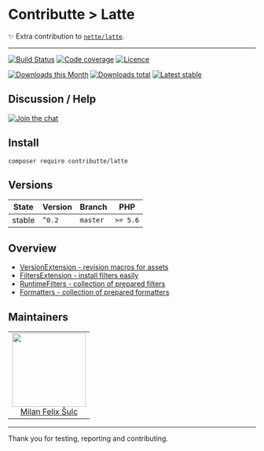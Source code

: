 # Contributte > Latte

:sparkles: Extra contribution to [`nette/latte`](https://github.com/nette/latte).

-----

[![Build Status](https://img.shields.io/travis/contributte/latte.svg?style=flat-square)](https://travis-ci.org/contributte/latte)
[![Code coverage](https://img.shields.io/coveralls/contributte/latte.svg?style=flat-square)](https://coveralls.io/r/contributte/latte)
[![Licence](https://img.shields.io/packagist/l/contributte/latte.svg?style=flat-square)](https://packagist.org/packages/contributte/latte)

[![Downloads this Month](https://img.shields.io/packagist/dm/contributte/latte.svg?style=flat-square)](https://packagist.org/packages/contributte/latte)
[![Downloads total](https://img.shields.io/packagist/dt/contributte/latte.svg?style=flat-square)](https://packagist.org/packages/contributte/latte)
[![Latest stable](https://img.shields.io/packagist/v/contributte/latte.svg?style=flat-square)](https://packagist.org/packages/contributte/latte)

## Discussion / Help

[![Join the chat](https://img.shields.io/gitter/room/contributte/contributte.svg?style=flat-square)](http://bit.ly/ctteg)

## Install

```
composer require contributte/latte
```

## Versions

| State       | Version | Branch   | PHP      |
|-------------|---------|----------|----------|
| stable      | `^0.2`  | `master` | `>= 5.6` |

## Overview


- [VersionExtension - revision macros for assets](https://github.com/contributte/latte/blob/master/.docs/README.md#versions-extension)
- [FiltersExtension - install filters easily](https://github.com/contributte/latte/blob/master/.docs/README.md#filers-extension)
- [RuntimeFilters - collection of prepared filters](https://github.com/contributte/latte/blob/master/.docs/README.md#runtimefilters)
- [Formatters - collection of prepared formatters](https://github.com/contributte/latte/blob/master/.docs/README.md#formatters)

## Maintainers

<table>
  <tbody>
    <tr>
      <td align="center">
        <a href="https://github.com/f3l1x">
            <img width="150" height="150" src="https://avatars2.githubusercontent.com/u/538058?v=3&s=150">
        </a>
        </br>
        <a href="https://github.com/f3l1x">Milan Felix Šulc</a>
      </td>
    </tr>
  <tbody>
</table>

---

Thank you for testing, reporting and contributing.
